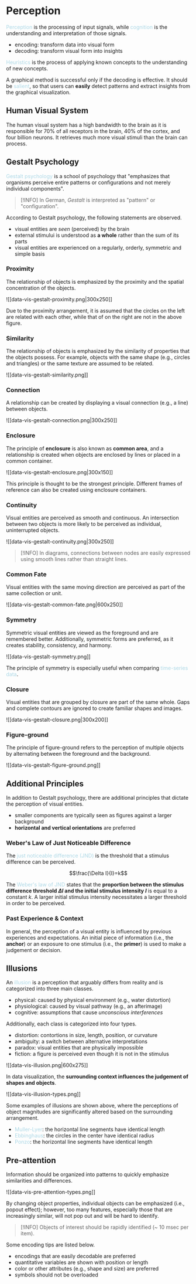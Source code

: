 # Perception

<span style = "color:lightblue">Perception</span> is the processing of input signals, while <span style = "color:lightblue">cognition</span> is the understanding and interpretation of those signals.
- encoding: transform data into visual form
- decoding: transform visual form into insights

<span style = "color:lightblue">Heuristics</span> is the process of applying known concepts to the understanding of new concepts.

A graphical method is successful only if the decoding is effective. It should be <span style = "color:lightblue">salient</span>, so that users can **easily** detect patterns and extract insights from the graphical visualization.

## Human Visual System
The human visual system has a high bandwidth to the brain as it is responsible for 70% of all receptors in the brain, 40% of the cortex, and four billion neurons. It retrieves much more visual stimuli than the brain can process.

## Gestalt Psychology
<span style = "color:lightblue">Gestalt psychology</span> is a school of psychology that "emphasizes that organisms perceive entire patterns or configurations and not merely individual components".

> [!INFO]
> In German, *Gestalt* is interpreted as "pattern" or "configuration".

According to Gestalt psychology, the following statements are observed.
- visual entities are *seen* (perceived) by the brain
- external stimului is understood as **a whole** rather than the sum of its parts
- visual entities are experienced on a regularly, orderly, symmetric and simple basis

### Proximity
The relationship of objects is emphasized by the proximity and the spatial concentration of the objects.

![[data-vis-gestalt-proximity.png|300x250]]

Due to the proximity arrangement, it is assumed that the circles on the left are related with each other, while that of on the right are not in the above figure.

### Similarity
The relationship of objects is emphasized by the similarity of properties that the objects possess. For example, objects with the same shape (e.g., circles and triangles) or the same texture are assumed to be related.

![[data-vis-gestalt-similarity.png]]

### Connection
A relationship can be created by displaying a visual connection (e.g., a line) between objects.

![[data-vis-gestalt-connection.png|300x250]]

### Enclosure
The principle of **enclosure** is also known as **common area**, and a relationship is created when objects are enclosed by lines or placed in a common container.

![[data-vis-gestalt-enclosure.png|300x150]]

This principle is thought to be the strongest principle. Different frames of reference can also be created using enclosure containers.

### Continuity
Visual entities are perceived as smooth and continuous. An intersection between two objects is more likely to be perceived as individual, uninterrupted objects.

![[data-vis-gestalt-continuity.png|300x250]]

> [!INFO]
> In diagrams, connections between nodes are easily expressed using smooth lines rather than straight lines.

### Common Fate
Visual entities with the same moving direction are perceived as part of the same collection or unit.

![[data-vis-gestalt-common-fate.png|600x250]]

### Symmetry
Symmetric visual entities are viewed as the foreground and are remembered better. Additionally, symmetric forms are preferred, as it creates stability, consistency, and harmony.

![[data-vis-gestalt-symmetry.png]]

The principle of symmetry is especially useful when comparing <span style = "color:lightblue">time-series data</span>.

### Closure
Visual entities that are grouped by closure are part of the same whole. Gaps and complete contours are ignored to create familiar shapes and images.

![[data-vis-gestalt-closure.png|300x200]]

### Figure-ground
The principle of figure-ground refers to the perception of multiple objects by alternating between the foreground and the background.

![[data-vis-gestalt-figure-ground.png]]

## Additional Principles
In addition to Gestalt psychology, there are additional principles that dictate the perception of visual entities.
- smaller components are typically seen as figures against a larger background
- **horizontal and vertical orientations** are preferred

### Weber's Law of Just Noticeable Difference
The <span style = "color:lightblue">just noticeable difference (JND)</span> is the threshold that a stimulus difference can be perceived. 

$$\frac{\Delta I}{I}=k$$

The <span style = "color:lightblue">Weber's law of JND</span> states that the **proportion between the stimulus difference threshold $\Delta I$ and the initial stimulus intensity $I$** is equal to a constant $k$. A larger initial stimulus intensity necessitates a larger threshold in order to be perceived.

### Past Experience & Context
In general, the perception of a visual entity is influenced by previous experiences and expectations. An initial piece of information (i.e., the **anchor**) or an exposure to one stimulus (i.e., the **primer**) is used to make a judgement or decision.


## Illusions
An <span style = "color:lightblue">illusion</span> is a perception that arguably differs from reality and is categorized into three main classes.
- physical: caused by physical environment (e.g., water distortion)
- physiological: caused by visual pathway (e.g., an afterimage)
- cognitive: assumptions that cause *unconscious interferences*

Additionally, each class is categorized into four types.
- distortion: contortions in size, length, position, or curvature
- ambiguity: a switch between alternative interpretations
- paradox: visual entities that are physically impossible
- fiction: a figure is perceived even though it is not in the stimulus


![[data-vis-illusion.png|600x275]]

In data visualization, the **surrounding context influences the judgement of shapes and objects**.

![[data-vis-illusion-types.png]]

Some examples of illusions are shown above, where the perceptions of object magnitudes are significantly altered based on the surrounding arrangement.
- <span style = "color:lightblue">Muller-Lyer</span>: the horizontal line segments have identical length
- <span style = "color:lightblue">Ebbinghaus</span>: the circles in the center have identical radius
- <span style = "color:lightblue">Ponzo</span>: the horizontal line segments have identical length

## Pre-attention
Information should be organized into patterns to quickly emphasize similarities and differences.

![[data-vis-pre-attention-types.png]]

By changing object properties, individual objects can be emphasized (i.e., popout effect); however, too many features, especially those that are increasingly similar, will not pop out and will be hard to identify.

> [!INFO]
> Objects of interest should be rapidly identified (~ 10 msec per item).

Some encoding tips are listed below.
- encodings that are easily decodable are preferred
- quantitative variables are shown with position or length
- color or other attributes (e.g., shape and size) are preferred
- symbols should not be overloaded
